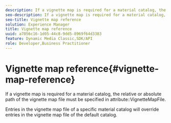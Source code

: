 ```yaml
---
description: If a vignette map is required for a material catalog, the relative or absolute path of the vignette map file must be specified in attribute VignetteMapFile.
seo-description: If a vignette map is required for a material catalog, the relative or absolute path of the vignette map file must be specified in attribute VignetteMapFile.
seo-title: Vignette map reference
solution: Experience Manager
title: Vignette map reference
uuid: a7056c16-1d05-44c8-9dd5-8969f64d3383
feature: Dynamic Media Classic,SDK/API
role: Developer,Business Practitioner
---
```


# Vignette map reference{#vignette-map-reference}

If a vignette map is required for a material catalog, the relative or absolute path of the vignette map file must be specified in attribute::VignetteMapFile.

Entries in the vignette map file of a specific material catalog will override entries in the vignette map file of the default catalog. 
